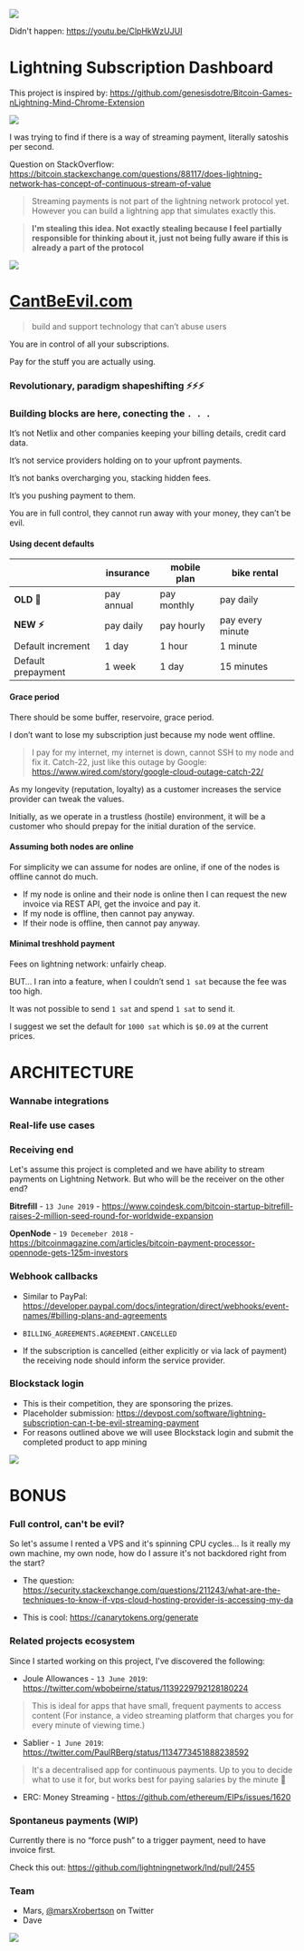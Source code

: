 ![](readme-images/shrek-sorry.jpg)

Didn't happen: https://youtu.be/ClpHkWzUJUI

# Lightning Subscription Dashboard

This project is inspired by: https://github.com/genesisdotre/Bitcoin-Games-nLightning-Mind-Chrome-Extension

![](readme-images/activity.gif)

I was trying to find if there is a way of streaming payment, literally satoshis per second.

Question on StackOverflow: https://bitcoin.stackexchange.com/questions/88117/does-lightning-network-has-concept-of-continuous-stream-of-value

> Streaming payments is not part of the lightning network protocol yet.
> However you can build a lightning app that simulates exactly this.

> **I'm stealing this idea. Not exactly stealing because I feel partially responsible for thinking about it, just not being fully aware if this is already a part of the protocol**

<!-- 
RANDOM UNRELATED

https://twitter.com/skddc/status/946008107800584192
Been to 34c3, had a brief chance to say "hi" to @starkness and @peterktodd and  appreciate their work (they are public figures, they don't remember)
-->
![](readme-images/billboard.jpg)
# [CantBeEvil.com](https://cantbeevil.com/)

> build and support technology that can’t abuse users

You are in control of all your subscriptions.

Pay for the stuff you are actually using.

### Revolutionary, paradigm shapeshifting ⚡️️️⚡️️️⚡️️️
### Building blocks are here, conecting the `. . .`

It’s not Netlix and other companies keeping your billing details, credit card data.

It’s not service providers holding on to your upfront payments.

It’s not banks overcharging you, stacking hidden fees.

It’s you pushing payment to them.

You are in full control, they cannot run away with your money, they can’t be evil.


#### Using decent defaults

| | insurance | mobile plan | bike rental |
|---| --- | --- | --- |
| **OLD 🏦** | pay annual | pay monthly  | pay daily |
| **NEW ⚡️**| pay daily |  pay hourly | pay every minute |
| Default increment|  1 day |  1 hour |  1 minute
| Default prepayment|  1 week |  1 day |  15 minutes


#### Grace period

There should be some buffer, reservoire, grace period.

I don’t want to lose my subscription just because my node went offline.

> I pay for my internet, my internet is down, cannot SSH to my node and fix it. Catch-22, just like this outage by Google:  https://www.wired.com/story/google-cloud-outage-catch-22/

As my longevity (reputation, loyalty) as a customer increases the service provider can tweak the values.

Initially, as we operate in a trustless (hostile) environment, it will be a customer who should prepay for the initial duration of the service.

<!-- 
I think it should be voluntary. If my node stay online 24/7/365 then I do not have to prepay, otherwise its my voluntary decision to prepay for a day (have a buffer) and then do micropayments every 1000 sat.
-->

#### Assuming both nodes are online

For simplicity we can assume for nodes are online, if one of the nodes is offline cannot do much.

* If my node is online and their node is online then I can request the new invoice via REST API, get the invoice and pay it.
* If my node is offline, then cannot pay anyway.
* If their node is offline, then cannot pay anyway.


<!-- IT ALREADY EXIXTS
#### Positive sideeffects
It is possible that companies compeete not only on price, but conditions of the payment.

It is possible that you build a relationship with a company to receive better terms. Your loyalty literally pays of.

-->


#### Minimal treshhold payment

Fees on lightning network: unfairly cheap.

BUT… I ran into a feature, when I couldn’t  send `1 sat` because the fee was too high.

It was not possible to send `1 sat` and spend `1 sat` to send it.

I suggest we set the default for `1000 sat` which is `$0.09` at the current prices.







<!--
NODE LAUNCHER UNRELATED
I’m in love with Node Launcher.
https://medium.com/lightning-power-users/windows-macos-lightning-network-284bd5034340

It’s unfairly easy to run the full node.

At the same time, it's too cumbersome for me to set up everything from scratch. I don't even know how much SSD, memory, CPU for a VPS 
-->

# ARCHITECTURE


### Wannabe integrations
### Real-life use cases
### Receiving end 
Let's assume this project is completed and we have ability to stream payments on Lightning Network. But who will be the receiver on the other end?

**Bitrefill** - `13 June 2019` - https://www.coindesk.com/bitcoin-startup-bitrefill-raises-2-million-seed-round-for-worldwide-expansion

**OpenNode** - `19 Decemeber 2018` - https://bitcoinmagazine.com/articles/bitcoin-payment-processor-opennode-gets-125m-investors

<!-- NOTES ABOUT DEMO, SHOW DON'T TELL
To make a great looking demo, we will probably have to create some fictional businesses that can accept streming payments:

* Echelon mobile
* Webflix (Netflix)
* Perpetual Insurance
* Digital Sea (Digital Ocean)
-->

### Webhook callbacks

* Similar to PayPal: https://developer.paypal.com/docs/integration/direct/webhooks/event-names/#billing-plans-and-agreements

* `BILLING_AGREEMENTS.AGREEMENT.CANCELLED`

* If the subscription is cancelled (either explicitly or via lack of payment) the receiving node should inform the service provider.

### Blockstack login

* This is their competition, they are sponsoring the prizes.
* Placeholder submission: https://devpost.com/software/lightning-subscription-can-t-be-evil-streaming-payment
* For reasons outlined above we will usee Blockstack login and submit the completed product to app mining

![](readme-images/honeybadger.png)


# BONUS

### Full control, can't be evil?

So let's assume I rented a VPS and it's spinning CPU cycles... Is it really my own machine, my own node, how do I assure it's not backdored right from the start?

* The  question: https://security.stackexchange.com/questions/211243/what-are-the-techniques-to-know-if-vps-cloud-hosting-provider-is-accessing-my-da

* This is cool: https://canarytokens.org/generate



### Related projects ecosystem

Since I started working on this project, I've discovered the following:

* Joule Allowances - `13 June 2019`: https://twitter.com/wbobeirne/status/1139229792128180224

> This is ideal for apps that have small, frequent payments to access content (For instance, a video streaming platform that charges you for every minute of viewing time.)

* Sablier - `1 June 2019`: https://twitter.com/PaulRBerg/status/1134773451888238592

> It's a decentralised app for continuous payments. Up to you to decide what to use it for, but works best for paying salaries by the minute 💸

* ERC: Money Streaming - https://github.com/ethereum/EIPs/issues/1620

### Spontaneus payments (WIP)

Currently there is no “force push” to a trigger payment, need to have invoice first. 

Check this out: https://github.com/lightningnetwork/lnd/pull/2455

### Team

* Mars, [@marsXrobertson](https://twitter.com/marsXrobertson) on Twitter
* Dave

![](readme-images/goaway.png)